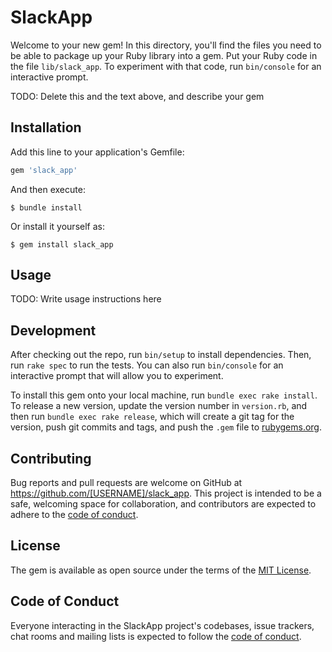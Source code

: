 # SlackApp

Welcome to your new gem! In this directory, you'll find the files you need to be able to package up your Ruby library into a gem. Put your Ruby code in the file `lib/slack_app`. To experiment with that code, run `bin/console` for an interactive prompt.

TODO: Delete this and the text above, and describe your gem

## Installation

Add this line to your application's Gemfile:

```ruby
gem 'slack_app'
```

And then execute:

    $ bundle install

Or install it yourself as:

    $ gem install slack_app

## Usage

TODO: Write usage instructions here

## Development

After checking out the repo, run `bin/setup` to install dependencies. Then, run `rake spec` to run the tests. You can also run `bin/console` for an interactive prompt that will allow you to experiment.

To install this gem onto your local machine, run `bundle exec rake install`. To release a new version, update the version number in `version.rb`, and then run `bundle exec rake release`, which will create a git tag for the version, push git commits and tags, and push the `.gem` file to [rubygems.org](https://rubygems.org).

## Contributing

Bug reports and pull requests are welcome on GitHub at https://github.com/[USERNAME]/slack_app. This project is intended to be a safe, welcoming space for collaboration, and contributors are expected to adhere to the [code of conduct](https://github.com/[USERNAME]/slack_app/blob/master/CODE_OF_CONDUCT.md).


## License

The gem is available as open source under the terms of the [MIT License](https://opensource.org/licenses/MIT).

## Code of Conduct

Everyone interacting in the SlackApp project's codebases, issue trackers, chat rooms and mailing lists is expected to follow the [code of conduct](https://github.com/[USERNAME]/slack_app/blob/master/CODE_OF_CONDUCT.md).
